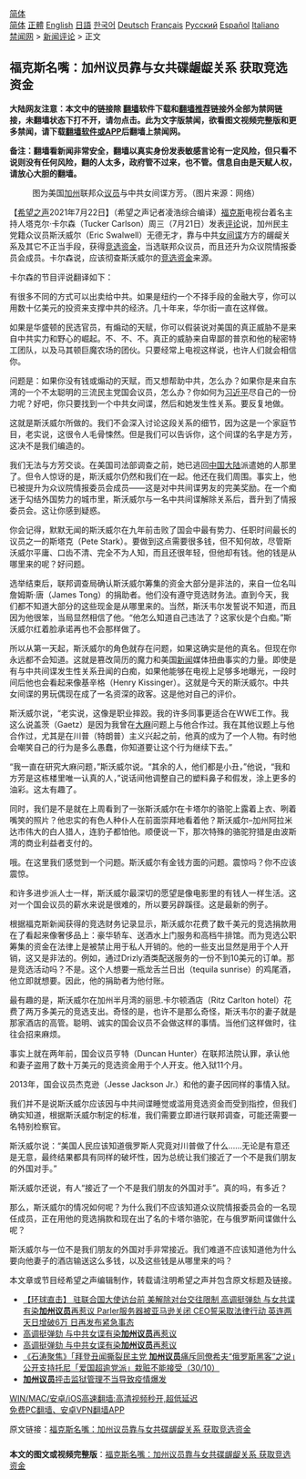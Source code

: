  <!-- 面包屑导航 --> <div class="breadcrumb"><!-- GTranslate: https://gtranslate.io/ -->  <div class="switcher notranslate">  <div class="selected">  <a href="#" onclick="return false;"> 简体</a>  </div>  <div class="option">  <a href="https://www.bannedbook.org" onclick="doGTranslate('zh-CN|zh-CN');jQuery('div.switcher div.selected a').html(jQuery(this).html());return false;" title="简体中文" class="nturl selected"> 简体</a>  <a href="https://www.bannedbook.org/zh-tw/" onclick="doGTranslate('zh-CN|zh-TW');jQuery('div.switcher div.selected a').html(jQuery(this).html());return false;" title="繁體中文" class="nturl"> 正體</a>  <a href="https://www.bannedbook.org/en/" onclick="doGTranslate('zh-CN|en');jQuery('div.switcher div.selected a').html(jQuery(this).html());return false;" title="English" class="nturl"> English</a>  <a href="https://www.bannedbook.org/ja/" onclick="doGTranslate('zh-CN|ja');jQuery('div.switcher div.selected a').html(jQuery(this).html());return false;" title="日本語" class="nturl"> 日語</a>  <a href="https://www.bannedbook.org/ko/" onclick="doGTranslate('zh-CN|ko');jQuery('div.switcher div.selected a').html(jQuery(this).html());return false;" title="한국어" class="nturl"> 한국어</a>  <a href="https://www.bannedbook.org/de/" onclick="doGTranslate('zh-CN|de');jQuery('div.switcher div.selected a').html(jQuery(this).html());return false;" title="Deutsch" class="nturl"> Deutsch</a>  <a href="https://www.bannedbook.org/fr/" onclick="doGTranslate('zh-CN|fr');jQuery('div.switcher div.selected a').html(jQuery(this).html());return false;" title="Français" class="nturl"> Français</a>  <a href="https://www.bannedbook.org/ru/" onclick="doGTranslate('zh-CN|ru');jQuery('div.switcher div.selected a').html(jQuery(this).html());return false;" title="Русский" class="nturl"> Русский</a>  <a href="https://www.bannedbook.org/es/" onclick="doGTranslate('zh-CN|es');jQuery('div.switcher div.selected a').html(jQuery(this).html());return false;" title="Español" class="nturl"> Español</a>  <a href="https://www.bannedbook.org/it/" onclick="doGTranslate('zh-CN|it');jQuery('div.switcher div.selected a').html(jQuery(this).html());return false;" title="Italiano" class="nturl"> Italiano</a>  </div>  </div>      <div class='breadcrumb-sub'><!-- Breadcrumb NavXT 6.3.0 --> <a href="https://www.bannedbook.org/" class="home">禁闻网</a> &gt; <a href="https://www.bannedbook.org/bnews/comments/" class="category">新闻评论</a> &gt; 正文</div></div><h2>福克斯名嘴：加州议员靠与女共碟龌龊关系 获取竞选资金</h2> <p class="notice"><b>大陆网友注意：本文中的链接除 <a href="https://github.com/bannedbook/fanqiang" >翻墙</a>软件下载和<a href="https://github.com/killgcd/justmysocks/blob/master/README.md">翻墙推荐</a>链接外全部为禁网链接，未翻墙状态下打不开，请勿点击。此为文字版禁闻，欲看图文视频完整版和更多禁闻，请下载<a href="https://github.com/bannedbook/fanqiang">翻墙软件或APP</a>后翻墙上禁闻网。</p><p>备注：翻墙看新闻非常安全，翻墙以真实身份发表敏感言论有一定风险，但只看不说则没有任何风险，翻的人太多，政府管不过来，也不管。信息自由是天赋人权，请放心大胆的翻墙。</b></p>  <div class="entry"> <figure> <p><figcaption>图为美国<a href="https://www.bannedbook.org/bnews/tag/%e5%8a%a0%e5%b7%9e/" class="st_tag internal_tag" rel="tag" title="标签 加州 下的日志">加州</a>联邦众<a href="https://www.bannedbook.org/bnews/tag/%e8%ae%ae%e5%91%98/" class="st_tag internal_tag" rel="tag" title="标签 议员 下的日志">议员</a>与中共女间谍方芳。（图片来源：网络）</figcaption></figure> <p>【<span class='wp_keywordlink_affiliate'><a href="https://www.soundofhope.org" title="希望之声" target="_blank">希望之声</a></span>2021年7月22日】（希望之声记者凌浩综合编译）<a href="https://www.bannedbook.org/bnews/tag/%e7%a6%8f%e5%85%8b%e6%96%af/" class="st_tag internal_tag" rel="tag" title="标签 福克斯 下的日志">福克斯</a>电视台着名主持人塔克尔·卡尔森（Tucker Carlson）周三（7月21日）发表<span class='wp_keywordlink_affiliate'><a href="https://www.bannedbook.org/bnews/comments/" title="新闻评论" target="_blank">评论</a></span>说，加州民主党籍众议员斯沃威尔（Eric Swalwell）无德无才，靠与中共<span class='wp_keywordlink'><a href="https://www.bannedbook.org/forum2/topic3076.html" title="《传奇女谍-邓文迪传》" target="_blank">女间谍</a></span>方方的龌龊关系及其它不正当手段，获得<a href="https://www.bannedbook.org/bnews/tag/%E7%AB%9E%E9%80%89/" class="st_tag internal_tag" rel="tag" title="标签 竞选 下的日志">竞选</a><a href="https://www.bannedbook.org/bnews/tag/%E8%B5%84%E9%87%91/" class="st_tag internal_tag" rel="tag" title="标签 资金 下的日志">资金</a>，当选联邦众议员，而且还升为众议院情报委员会成员。卡尔森说，应该彻查斯沃威尔的<a href="https://www.bannedbook.org/bnews/tag/%E7%AB%9E%E9%80%89%E8%B5%84%E9%87%91/" class="st_tag internal_tag" rel="tag" title="标签 竞选资金 下的日志">竞选资金</a>来源。</p> <p>卡尔森的节目评说翻译如下：</p> <p>有很多不同的方式可以出卖给中共。如果是纽约一个不择手段的金融大亨，你可以用数十亿美元的投资来支撑中共的经济。几十年来，华尔街一直在这样做。</p> <p>如果是华盛顿的民选官员，有煽动的天赋，你可以假装说对美国的真正威胁不是来自中共实力和野心的崛起。不、不、不。真正的威胁来自卑鄙的普京和他的秘密特工团队，以及马其顿巨魔农场的团伙。只要经常上电视这样说，也许人们就会相信你。</p> <p>问题是：如果你没有钱或煽动的天赋，而又想帮助中共，怎么办？如果你是来自东湾的一个不太聪明的三流民主党国会议员，怎么办？你如何为<a href="https://www.bannedbook.org/bnews/tag/%e4%b9%a0%e8%bf%91%e5%b9%b3/" class="st_tag internal_tag" rel="tag" title="标签 习近平 下的日志">习近平</a>尽自己的一份力呢？好吧，你只要找到一个中共女间谍，然后和她发生性关系。要反复地做。</p> <p>这就是斯沃威尔所做的。我们不会深入讨论这段关系的细节，因为这是一个家庭节目，老实说，这很令人毛骨悚然。但是我们可以告诉你，这个间谍的名字是方芳，这决不是我们编造的。</p>  <p>我们无法与方芳交谈。在美国司法部调查之前，她已逃回<span class='wp_keywordlink_affiliate'><a href="https://www.bannedbook.org/" title="中国" target="_blank">中国</a></span><span class='wp_keywordlink_affiliate'><a href="https://www.bannedbook.org/" title="大陆" target="_blank">大陆</a></span>派遣她的人那里了。但令人惊讶的是，斯沃威尔仍然和我们在一起。他还在我们周围。事实上，他已被提升为众议院情报委员会成员——这是对中共间谍男友的完美奖励。在一个痴迷于勾结外国势力的城市里，斯沃威尔与一名中共间谍解除关系后，晋升到了情报委员会。这让你感到疑惑。</p> <p>你会记得，默默无闻的斯沃威尔在九年前击败了国会中最有势力、任职时间最长的议员之一的斯塔克（Pete Stark）。要做到这点需要很多钱，但不知何故，尽管斯沃威尔平庸、口齿不清、完全不为人知，而且还很年轻，但他却有钱。他的钱是从哪里来的呢？好问题。</p> <p>选举结束后，联邦调查局确认斯沃威尔筹集的资金大部分是非法的，来自一位名叫詹姆斯·唐（James Tong）的捐助者。他们没有遵守竞选财务法。直到今天，我们都不知道大部分的这些现金是从哪里来的。当然，斯沃韦尔发誓说不知道，而且因为他很笨，当局显然相信了他。“他怎么知道自己违法了？这家伙是个白痴。”斯沃威尔红着脸承诺再也不会那样做了。</p> <p>所以从第一天起，斯沃威尔的角色就存在问题，如果这确实是他的真名。但现在你永远都不会知道。这就是篡改简历的魔力和美国<span class='wp_keywordlink_affiliate'><a href="https://www.bannedbook.org/" title="新闻">新闻</a></span>媒体扭曲事实的力量。即使是有与中共间谍发生性关系丑闻的白痴，如果他能够在电视上足够多地曝光，一段时间后他也会看起来像基辛格（Henry Kissinger）。这就是今天的斯沃威尔。中共女间谍的男玩偶现在成了一名资深的政客。这是他对自己的评价。</p> <p>斯沃威尔说，“老实说，这像是职业摔跤。我的许多同事更适合在WWE工作。我这么说盖茨（Gaetz）是因为我曾在<span class='wp_keywordlink'><a href="https://www.bannedbook.org/bnews/lifebaike/20181016/1013890.html" title="中国留学生试了一下大麻 结果死在回国路上" target="_blank">大麻</a></span>问题上与他合作过。我在其他议题上与他合作过，尤其是在川普（特朗普）主义兴起之前，他真的成为了一个人物。有时他会嘲笑自己的行为是多么愚蠢，你知道要让这个行为继续下去。”</p> <p>“我一直在研究大麻问题，”斯沃威尔说。“其余的人，他们都是小丑，”他说，“我和方芳是这栋楼里唯一认真的人，”说话间他调整自己的塑料鼻子和假发，涂上更多的油彩。这太有趣了。</p>  <p>同时，我们是不是就在上周看到了一张斯沃威尔在卡塔尔的骆驼上露着上衣、咧着嘴笑的照片？他忠实的有色人种仆人在前面崇拜地看着他？斯沃威尔&#8211;加州阿拉米达市伟大的白人猎人，连豹子都怕他。顺便说一下，那次特殊的骆驼狩猎是由波斯湾的商业利益者支付的。</p> <p>哦。在这里我们感觉到一个问题。斯沃威尔有金钱方面的问题。震惊吗？你不应该震惊。</p> <p>和许多进步派人士一样，斯沃威尔最深切的愿望是像电影里的有钱人一样生活。这对一个国会议员的薪水来说是很难的，所以要另辟蹊径。这是最新的例子。</p> <p>根据福克斯新闻获得的竞选财务记录显示，斯沃威尔花费了数千美元的竞选捐款用在了看起来像奢侈品上：豪华轿车、送酒水上门服务和高档牛排馆。而为竞选公职筹集的资金在法律上是被禁止用于私人开销的。他的一些支出显然是用于个人开销，这又是非法的。例如，通过Drizly酒类配送服务的一份不到10美元的订单。那是竞选活动吗？不是。这个人想要一瓶龙舌兰日出（tequila sunrise）的鸡尾酒，他立即就想要。因此，他的捐助者为他付账。  </p> <p>最有趣的是，斯沃威尔在加州半月湾的丽思.卡尔顿酒店（Ritz Carlton hotel）花费了两万多美元的竞选支出。奇怪的是，也许不是那么奇怪，斯沃韦尔的妻子就是那家酒店的高管。聪明、诚实的国会议员不会做这样的事情。当他们这样做时，往往会招来麻烦。</p> <p>事实上就在两年前，国会议员亨特（Duncan Hunter）在联邦法院认罪，承认他和妻子盗用了数十万美元的竞选资金用于个人开支。他入狱11个月。</p>  <p>2013年，国会议员杰克逊（Jesse Jackson Jr.）和他的妻子因同样的事情入狱。</p> <p>我们并不是说斯沃威尔应该因与中共间谍睡觉或滥用竞选资金而受到指控，但我们确实知道，根据斯沃威尔制定的标准，我们需要立即进行联邦调查，可能还需要一名特别检察官。</p> <p>斯沃威尔说：“美国人民应该知道俄罗斯人究竟对川普做了什么……无论是有意还是无意，最终结果都具有同样的破坏性，因为总统让我们接近了一个不是我们朋友的外国对手。”</p> <p>斯沃威尔还说，有人“接近了一个不是我们朋友的外国对手”。真的吗，有多近？</p> <p>那么，斯沃威尔的情况如何呢？为什么我们不应该知道众议院情报委员会的一名现任成员，正在用他的竞选捐款和现在出了名的卡塔尔骆驼，在与俄罗斯间谍做什么呢？</p> <p>斯沃威尔与一位不是我们朋友的外国对手非常接近。我们难道不应该知道他为什么要向他妻子的酒店输送这么多钱，以及这些钱是从哪里来的吗？</p>  <p>本文章或节目经希望之声编辑制作，转载请注明希望之声并包含原文标题及链接。 </p> <ul class='op-related-articles' title='相关阅读'> <li><a href='https://www.bannedbook.org/bnews/bannedvideo/20210111/1465571.html' target='_blank'>【环球直击】 驻联合国大使访台前 美解除对台交往限制 高调挺弹劾 与女共谍有染<b>加州议员</b>再惹议 Parler服务器被亚马逊关闭 CEO誓采取法律行动 英连两天日增破6万 日再发布紧急事态</a></li> <li><a href='https://www.bannedbook.org/bnews/bannedvideo/20210111/1465422.html' target='_blank'>高调挺弹劾 与中共女谍有染<b>加州议员</b>再惹议</a></li> <li><a href='https://www.bannedbook.org/bnews/taiwannews/20210111/1465381.html' target='_blank'>高调挺弹劾  与中共女谍有染<b>加州议员</b>再惹议</a></li> <li><a href='https://www.bannedbook.org/bnews/bannedvideo/20201031/1423201.html' target='_blank'>《石涛聚焦》「拜登丑闻撕裂民主党 <b>加州议员</b>痛斥同僚希夫“俄罗斯黑客”之说」公开支持托尼「爱国超逾党派」栽赃不能接受（30/10）</a></li> <li><a href='https://www.bannedbook.org/bnews/worldnews/usa/20200703/1354829.html' target='_blank'><b>加州议员</b>抨击监狱管理不当导致疫情爆发</a></li> </ul> <p class="texttj"> <a href="https://github.com/bannedbook/fanqiang/wiki/V2ray%E6%9C%BA%E5%9C%BA" target="_blank">WIN/MAC/安卓/iOS高速翻墙:高清视频秒开,超低延迟</a><br/> <a href="https://github.com/bannedbook/fanqiang/wiki/%E7%A6%81%E9%97%BB%E7%BD%91%E5%AE%89%E5%8D%93%E7%BF%BB%E5%A2%99%E6%96%B0%E9%97%BBAPP" target="_blank">免费PC翻墙、安卓VPN翻墙APP</a></p><p>原文链接：<a class="src_link"  href="https://www.soundofhope.org/post/528365" target="_blank">福克斯名嘴：加州议员靠与女共碟龌龊关系 获取竞选资金</a></p><a name='sharetosocial'></a>  <div style="margin-bottom:5px;padding-bottom:5px;clear:both"> <div id="archive-pix-1" class="banner-ads"> <!-- AuctionX Display platform tag START --> <div id="26318x728x90x621x_ADSLOT2" clicktrack="%%CLICK_URL_ESC%%"></div> <!-- AuctionX Display platform tag END --> </div> <div id="archive-pix-2" class="banner-ads"> <!-- AuctionX Display platform tag START --> <div id="26315x300x250x621x_ADSLOT2" clicktrack="%%CLICK_URL_ESC%%"></div> <!-- AuctionX Display platform tag END --> </div> </div>  <div id="archive-pix-1" class="banner-ads"> <!-- AuctionX Display platform tag START --> <div id="26318x728x90x621x_ADSLOT3" clicktrack="%%CLICK_URL_ESC%%"></div> <!-- AuctionX Display platform tag END --> </div> <div><b>本文的图文或视频完整版</b>：<a href='https://www.bannedbook.org/bnews/comments/20210723/1592524.html'>福克斯名嘴：加州议员靠与女共碟龌龊关系 获取竞选资金</a></div>  </div><!--END ENTRY--> 